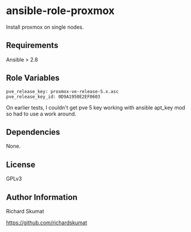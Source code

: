 ansible-role-proxmox
=========

Install proxmox on single nodes.

Requirements
------------

Ansible > 2.8

Role Variables
--------------

```
pve_release_key: proxmox-ve-release-5.x.asc
pve_release_key_id: 0D9A1950E2EF0603
```

On earlier tests, I couldn't get pve 5 key working with ansible apt_key mod
so had to use a work around.

Dependencies
------------

None.

License
-------

GPLv3

Author Information
------------------

Richard Skumat

https://github.com/richardskumat